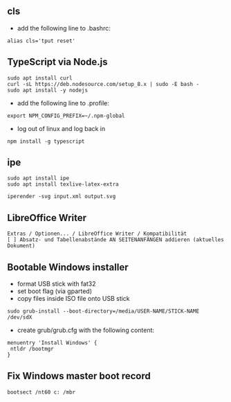 ## cls

* add the following line to .bashrc:
```
alias cls='tput reset'
```

## TypeScript via Node.js

```
sudo apt install curl
curl -sL https://deb.nodesource.com/setup_8.x | sudo -E bash -
sudo apt install -y nodejs
```
* add the following line to .profile:
```
export NPM_CONFIG_PREFIX=~/.npm-global
```
* log out of linux and log back in
```
npm install -g typescript
```

## ipe

```
sudo apt install ipe
sudo apt install texlive-latex-extra

iperender -svg input.xml output.svg
```

## LibreOffice Writer

```
Extras / Optionen... / LibreOffice Writer / Kompatibilität
[ ] Absatz- und Tabellenabstände AN SEITENANFÄNGEN addieren (aktuelles Dokument)
```

## Bootable Windows installer

* format USB stick with fat32
* set boot flag (via gparted)
* copy files inside ISO file onto USB stick
```
sudo grub-install --boot-directory=/media/USER-NAME/STICK-NAME /dev/sdX
```
* create grub/grub.cfg with the following content:
```
menuentry 'Install Windows' {
 ntldr /bootmgr
}
```

## Fix Windows master boot record

```
bootsect /nt60 c: /mbr
```
